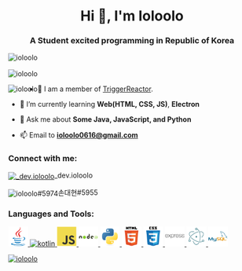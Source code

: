 <h1 align="center">Hi 👋, I'm Ioloolo</h1>
<h3 align="center">A Student excited programming in Republic of Korea</h3>

<p align="left"> <img src="https://komarev.com/ghpvc/?username=ioloolo&label=Profile%20views&color=0e75b6&style=flat" alt="ioloolo" /> </p>

<p><img align="center" src="https://github-readme-stats.vercel.app/api?username=ioloolo&show_icons=true&locale=en" alt="ioloolo" /></p>
<p><img align="left" src="https://github-readme-stats.vercel.app/api/top-langs?username=ioloolo&show_icons=true&locale=en&layout=compact" alt="ioloolo" /></p>

- 🔭 I am a member of [TriggerReactor](github.com/TriggerReactor).

- 🌱 I’m currently learning **Web(HTML, CSS, JS)**, **Electron**

- 💬 Ask me about **Some Java, JavaScript, and Python**

- 📫 Email to **ioloolo0616@gmail.com**

<h3 align="left">Connect with me:</h3>

<p align="left">
<a href="https://instagram.com/_dev.ioloolo" target="blank"><img align="center" src="https://upload.wikimedia.org/wikipedia/commons/3/3e/Instagram_simple_icon.svg" alt="_dev.ioloolo" height="30" width="40" /></a>_dev.ioloolo
</p>
 
<p align="left">
<img align="center" src="https://discord.com/assets/41484d92c876f76b20c7f746221e8151.svg" alt="ioloolo#5974" height="40" width="40" />손대현#5955</a>
</p>

<h3 align="left">Languages and Tools:</h3>
<p align="left">
    <a href="https://www.java.com" target="_blank">
		<img src="https://raw.githubusercontent.com/devicons/devicon/master/icons/java/java-original.svg" alt="java" width="40" height="40" />
	</a>
    <a href="https://kotlinlang.org" target="_blank">
		<img src="https://www.vectorlogo.zone/logos/kotlinlang/kotlinlang-icon.svg" alt="kotlin" width="40" height="40" />
	</a>
    <a href="https://developer.mozilla.org/en-US/docs/Web/JavaScript" target="_blank">
		<img src="https://raw.githubusercontent.com/devicons/devicon/master/icons/javascript/javascript-original.svg" alt="javascript" width="40" height="40" />
	</a>
    <a href="https://nodejs.org" target="_blank">
		<img src="https://raw.githubusercontent.com/devicons/devicon/master/icons/nodejs/nodejs-original-wordmark.svg" alt="nodejs" width="40" height="40" />
	</a>
    <a href="https://www.python.org" target="_blank">
		<img src="https://raw.githubusercontent.com/devicons/devicon/master/icons/python/python-original.svg" alt="python" width="40" height="40" />
	</a>
    <a href="https://www.w3.org/html/" target="_blank">
		<img src="https://raw.githubusercontent.com/devicons/devicon/master/icons/html5/html5-original-wordmark.svg" alt="html5" width="40" height="40" />
	</a>
    <a href="https://www.w3schools.com/css/" target="_blank">
		<img src="https://raw.githubusercontent.com/devicons/devicon/master/icons/css3/css3-original-wordmark.svg" alt="css3" width="40" height="40" />
	</a>
    <a href="https://expressjs.com" target="_blank">
		<img src="https://raw.githubusercontent.com/devicons/devicon/master/icons/express/express-original-wordmark.svg" alt="express" width="40" height="40" />
	</a>
	<a href="https://www.electronjs.org" target="_blank">
		<img src="https://raw.githubusercontent.com/devicons/devicon/master/icons/electron/electron-original.svg" alt="electron" width="40" height="40" />
	</a>
	<a href="https://www.mysql.com/" target="_blank">
		<img src="https://raw.githubusercontent.com/devicons/devicon/master/icons/mysql/mysql-original-wordmark.svg" alt="mysql" width="40" height="40" />
	</a>
</p>

<p align="left"> <a href="https://github.com/ryo-ma/github-profile-trophy"><img src="https://github-profile-trophy.vercel.app/?username=ioloolo" alt="ioloolo" /></a> </p>
